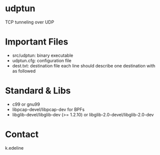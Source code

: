 # udptun
TCP tunneling over UDP

# Important Files

- src/udptun: binary executable
- udptun.cfg: configuration file
- dest.txt: destination file 
   each line should describe one destination with as followed
   <unique-source-port> <public-address> <private-address>

# Standard & Libs
- c99 or gnu99
- libpcap-devel/libpcap-dev for BPFs
- libglib-devel/libglib-dev (>= 1.2.10) or libglib-2.0-devel/libglib-2.0-dev

# Contact
k.edeline
